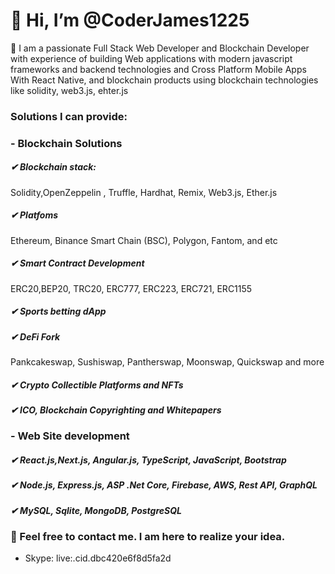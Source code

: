 # 👋 Hi, I’m @CoderJames1225
 👀  I am a passionate Full Stack Web Developer and Blockchain Developer with experience of building Web applications with modern javascript frameworks and backend technologies and Cross Platform Mobile Apps With React Native, and blockchain products using blockchain technologies like solidity, web3.js, ehter.js

### Solutions I can provide:
 ### - Blockchain Solutions
  ##### ✔ Blockchain stack: 
Solidity,OpenZeppelin , Truffle, Hardhat, Remix, Web3.js, Ether.js
  ##### ✔ Platfoms
Ethereum, Binance Smart Chain (BSC), Polygon, Fantom, and etc
  ##### ✔ Smart Contract Development
 ERC20,BEP20, TRC20, ERC777, ERC223, ERC721, ERC1155
  ##### ✔ Sports betting dApp
  ##### ✔ DeFi Fork
Pankcakeswap, Sushiswap, Pantherswap, Moonswap, Quickswap and more
  ##### ✔ Crypto Collectible Platforms and NFTs
  ##### ✔ ICO, Blockchain Copyrighting and Whitepapers

### - Web Site development
  ##### ✔ React.js,Next.js, Angular.js, TypeScript, JavaScript, Bootstrap
  ##### ✔ Node.js, Express.js, ASP .Net Core, Firebase, AWS, Rest API, GraphQL
  ##### ✔ MySQL, Sqlite, MongoDB, PostgreSQL

### 🌱 Feel free to contact me.  I am here to realize your idea.
  - Skype: live:.cid.dbc420e6f8d5fa2d

<!---
CoderJames1225/CoderJames1225 is a ✨ special ✨ repository because its `README.md` (this file) appears on your GitHub profile.
You can click the Preview link to take a look at your changes.
--->
